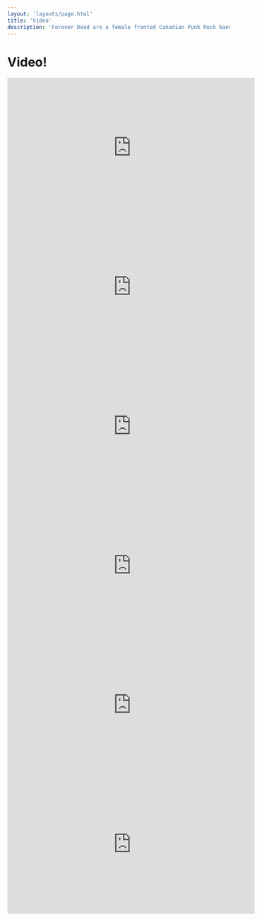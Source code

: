 ```yaml
---
layout: 'layouts/page.html'
title: 'Video'
description: 'Forever Dead are a female fronted Canadian Punk Rock band. Kicking ass and taking names since 2005'
---
```


<h1 class="text-center">Video!</h1>

<div class="flex gap-4 flex-wrap justify-center">

  <iframe class="mbr-embedded-video" src="https://www.youtube.com/embed/y-oeMB8patA?rel=0&amp;amp;showinfo=0&amp;autoplay=0&amp;loop=0" width="560" height="315"  title="YouTube video player" frameborder="0" allowfullscreen></iframe>

  <iframe class="mbr-embedded-video" src="https://www.youtube.com/embed/neYWbD8tofM?rel=0&amp;amp;showinfo=0&amp;autoplay=0&amp;loop=0" width="560" height="315" frameborder="0" allowfullscreen></iframe>

  <iframe class="mbr-embedded-video" src="https://www.youtube.com/embed/IUmRPs888Qw?rel=0&amp;amp;showinfo=0&amp;autoplay=0&amp;loop=0" width="560" height="315" frameborder="0" allowfullscreen></iframe>

  <iframe class="mbr-embedded-video" src="https://www.youtube.com/embed/lU09iLNXQBA?rel=0&amp;amp;showinfo=0&amp;autoplay=0&amp;loop=0" width="560" height="315" frameborder="0" allowfullscreen></iframe>

  <iframe class="mbr-embedded-video" src="https://www.youtube.com/embed/W-DgVxHOrhU?rel=0&amp;amp;showinfo=0&amp;autoplay=0&amp;loop=0" width="560" height="315" frameborder="0" allowfullscreen></iframe>

  <iframe class="mbr-embedded-video" src="https://www.youtube.com/embed/PUbZ4JNmxUk?rel=0&amp;amp;showinfo=0&amp;autoplay=0&amp;loop=0" width="560" height="315" frameborder="0" allowfullscreen></iframe>

</div>